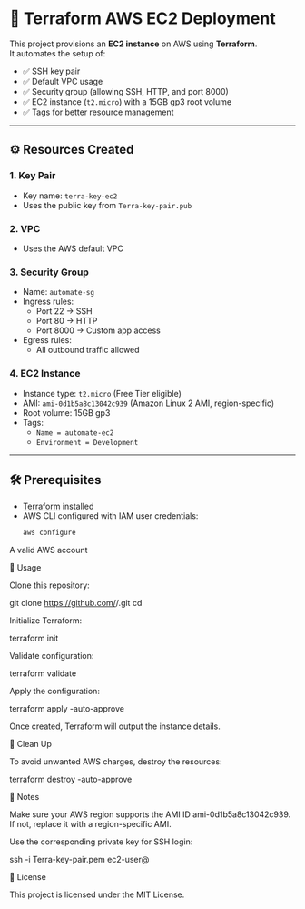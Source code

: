 # 🚀 Terraform AWS EC2 Deployment

This project provisions an **EC2 instance** on AWS using **Terraform**.  
It automates the setup of:

- ✅ SSH key pair
- ✅ Default VPC usage
- ✅ Security group (allowing SSH, HTTP, and port 8000)
- ✅ EC2 instance (`t2.micro`) with a 15GB gp3 root volume
- ✅ Tags for better resource management

---
## ⚙️ Resources Created

### 1. **Key Pair**
- Key name: `terra-key-ec2`
- Uses the public key from `Terra-key-pair.pub`

### 2. **VPC**
- Uses the AWS default VPC

### 3. **Security Group**
- Name: `automate-sg`
- Ingress rules:
  - Port 22 → SSH
  - Port 80 → HTTP
  - Port 8000 → Custom app access
- Egress rules:
  - All outbound traffic allowed

### 4. **EC2 Instance**
- Instance type: `t2.micro` (Free Tier eligible)
- AMI: `ami-0d1b5a8c13042c939` (Amazon Linux 2 AMI, region-specific)
- Root volume: 15GB gp3
- Tags: 
  - `Name = automate-ec2`
  - `Environment = Development`

---
## 🛠️ Prerequisites

- [Terraform](https://developer.hashicorp.com/terraform/downloads) installed
- AWS CLI configured with IAM user credentials:
  ```bash
  aws configure
A valid AWS account

🚀 Usage

Clone this repository:

git clone https://github.com/<your-username>/<repo-name>.git
cd <repo-name>


Initialize Terraform:

terraform init


Validate configuration:

terraform validate


Apply the configuration:

terraform apply -auto-approve


Once created, Terraform will output the instance details.

🛑 Clean Up

To avoid unwanted AWS charges, destroy the resources:

terraform destroy -auto-approve

📌 Notes

Make sure your AWS region supports the AMI ID ami-0d1b5a8c13042c939.
If not, replace it with a region-specific AMI.

Use the corresponding private key for SSH login:

ssh -i Terra-key-pair.pem ec2-user@<public-ip>

📜 License

This project is licensed under the MIT License.

